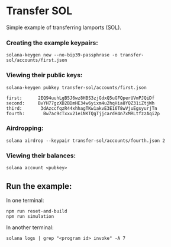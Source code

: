 # Transfer SOL

Simple example of transferring lamports (SOL).

### Creating the example keypairs:

```shell
solana-keygen new --no-bip39-passphrase -o transfer-sol/accounts/first.json
```

### Viewing their public keys:

```shell
solana-keygen pubkey transfer-sol/accounts/first.json
```

```shell
first:      2EQ94uuhLgB5J6wz8HBS3zjGdxQ5uGFQperUVmPJQiDf
second:     BvYH77gzXD2BDmHE34w6yixm4u2hqHia8YQZ31iZtjWh
third:       3dAzccfqzR44xhhagTKw1akvE3E16T8wVjuEgsyurjTn
fourth:       Bw7ac9cTxxv21eiNKTQgTjjcardH4n7xMRLtfzzAqi2p
```

### Airdropping:

```shell
solana airdrop --keypair transfer-sol/accounts/fourth.json 2
```

### Viewing their balances:

```shell
solana account <pubkey> 
```

## Run the example:

In one terminal:
```shell
npm run reset-and-build
npm run simulation
```

In another terminal:
```shell
solana logs | grep "<program id> invoke" -A 7
```

